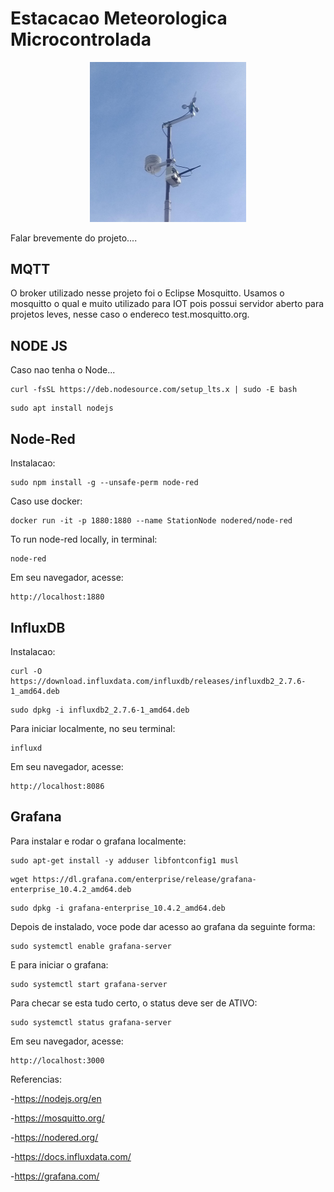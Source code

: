 <h1>Estacacao Meteorologica Microcontrolada</h1>
<div  align="center">
    <img src="Imagens/Estacao.jpeg" width=250px>
</div>

Falar brevemente do projeto....

<h2>MQTT</h2>
O broker utilizado nesse projeto foi o Eclipse Mosquitto. Usamos o mosquitto o qual e muito utilizado para IOT pois possui servidor aberto para projetos leves, nesse caso o endereco test.mosquitto.org.

<h2>NODE JS</h2>
Caso nao tenha o Node...

```
curl -fsSL https://deb.nodesource.com/setup_lts.x | sudo -E bash
```
```
sudo apt install nodejs
```

<h2>Node-Red</h2>
Instalacao:

```
sudo npm install -g --unsafe-perm node-red
```
Caso use docker:
```
docker run -it -p 1880:1880 --name StationNode nodered/node-red
```
To run node-red locally, in terminal:
```
node-red
```
Em seu navegador, acesse:
```
http://localhost:1880
```
<h2>InfluxDB</h2>
Instalacao:

```
curl -O https://download.influxdata.com/influxdb/releases/influxdb2_2.7.6-1_amd64.deb
```
```
sudo dpkg -i influxdb2_2.7.6-1_amd64.deb
```
Para iniciar localmente, no seu terminal:
```
influxd
```

Em seu navegador, acesse:
```
http://localhost:8086
```

<h2>Grafana</h2>
Para instalar e rodar o grafana localmente:

```
sudo apt-get install -y adduser libfontconfig1 musl
```
```
wget https://dl.grafana.com/enterprise/release/grafana-enterprise_10.4.2_amd64.deb
```
```
sudo dpkg -i grafana-enterprise_10.4.2_amd64.deb
```
Depois de instalado, voce pode dar acesso ao grafana da seguinte forma:

```
sudo systemctl enable grafana-server
```
E para iniciar o grafana:
```
sudo systemctl start grafana-server
```

Para checar se esta tudo certo, o status deve ser de ATIVO:
```
sudo systemctl status grafana-server
```
Em seu navegador, acesse:
```
http://localhost:3000
```



Referencias:

-https://nodejs.org/en

-https://mosquitto.org/

-https://nodered.org/

-https://docs.influxdata.com/

-https://grafana.com/
